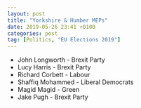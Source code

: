 ```yaml
---
layout: post
title: "Yorkshire & Humber MEPs"
date: 2019-05-26 23:41 +0100
categories: post
tag: [Politics, "EU Elections 2019"]
---
```


*   John Longworth - Brexit Party
*   Lucy Harris - Brexit Party
*   Richard Corbett - Labour
*   Shaffiq Mohammed - Liberal Democrats
*   Magid Magid - Green
*   Jake Pugh - Brexit Party
